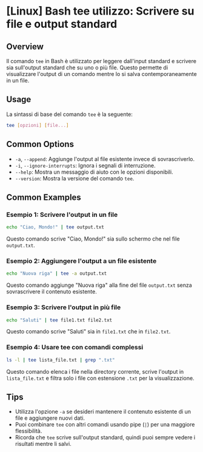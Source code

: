 # [Linux] Bash tee utilizzo: Scrivere su file e output standard

## Overview
Il comando `tee` in Bash è utilizzato per leggere dall'input standard e scrivere sia sull'output standard che su uno o più file. Questo permette di visualizzare l'output di un comando mentre lo si salva contemporaneamente in un file.

## Usage
La sintassi di base del comando `tee` è la seguente:

```bash
tee [opzioni] [file...]
```

## Common Options
- `-a`, `--append`: Aggiunge l'output al file esistente invece di sovrascriverlo.
- `-i`, `--ignore-interrupts`: Ignora i segnali di interruzione.
- `--help`: Mostra un messaggio di aiuto con le opzioni disponibili.
- `--version`: Mostra la versione del comando `tee`.

## Common Examples

### Esempio 1: Scrivere l'output in un file
```bash
echo "Ciao, Mondo!" | tee output.txt
```
Questo comando scrive "Ciao, Mondo!" sia sullo schermo che nel file `output.txt`.

### Esempio 2: Aggiungere l'output a un file esistente
```bash
echo "Nuova riga" | tee -a output.txt
```
Questo comando aggiunge "Nuova riga" alla fine del file `output.txt` senza sovrascrivere il contenuto esistente.

### Esempio 3: Scrivere l'output in più file
```bash
echo "Saluti" | tee file1.txt file2.txt
```
Questo comando scrive "Saluti" sia in `file1.txt` che in `file2.txt`.

### Esempio 4: Usare tee con comandi complessi
```bash
ls -l | tee lista_file.txt | grep ".txt"
```
Questo comando elenca i file nella directory corrente, scrive l'output in `lista_file.txt` e filtra solo i file con estensione `.txt` per la visualizzazione.

## Tips
- Utilizza l'opzione `-a` se desideri mantenere il contenuto esistente di un file e aggiungere nuovi dati.
- Puoi combinare `tee` con altri comandi usando pipe (`|`) per una maggiore flessibilità.
- Ricorda che `tee` scrive sull'output standard, quindi puoi sempre vedere i risultati mentre li salvi.
